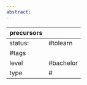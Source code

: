 ```yaml
---
abstract:
---
```

| precursors |           |
| ---------- | --------- |
| status:    | #tolearn  |
| #tags      |           |
| level      | #bachelor |
| type       | #                         |